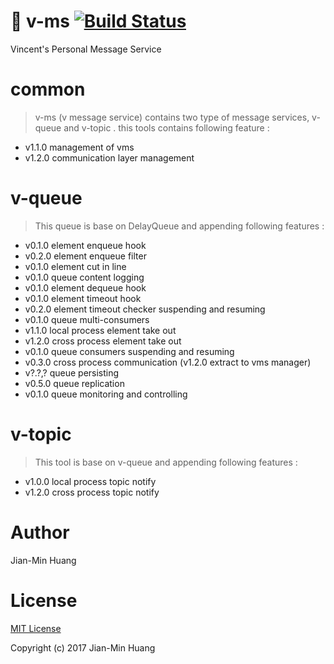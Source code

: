 # 🎁 v-ms [![Build Status](https://travis-ci.org/Jian-Min-Huang/v-ms.svg?branch=develop)](https://travis-ci.org/Jian-Min-Huang/v-ms)
Vincent's Personal Message Service

# common
> v-ms (v message service) contains two type of message services, v-queue and v-topic .
> this tools contains following feature :

* v1.1.0 management of vms
* v1.2.0 communication layer management

# v-queue
> This queue is base on DelayQueue and appending following features : 

* v0.1.0 element enqueue hook
* v0.2.0 element enqueue filter
* v0.1.0 element cut in line
* v0.1.0 queue content logging
* v0.1.0 element dequeue hook
* v0.1.0 element timeout hook
* v0.2.0 element timeout checker suspending and resuming
* v0.1.0 queue multi-consumers
* v1.1.0 local process element take out
* v1.2.0 cross process element take out
* v0.1.0 queue consumers suspending and resuming
* v0.3.0 cross process communication (v1.2.0 extract to vms manager)
* v?.?,? queue persisting
* v0.5.0 queue replication
* v0.1.0 queue monitoring and controlling

# v-topic
> This tool is base on v-queue and appending following features : 

* v1.0.0 local process topic notify
* v1.2.0 cross process topic notify

# Author
Jian-Min Huang

# License
[MIT License][license-page]

Copyright (c) 2017 Jian-Min Huang

[license-page]: <https://github.com/Jian-Min-Huang/v-ms/blob/develop/LICENSE>